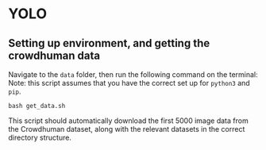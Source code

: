 # YOLO

## Setting up environment, and getting the crowdhuman data
Navigate to the `data` folder, then run the following command on the terminal: 
Note: this script assumes that you have the correct set up for `python3` and `pip`. 
```
bash get_data.sh
```
This script should automatically download the first 5000 image data from the Crowdhuman dataset, along with the relevant datasets in the correct directory structure.
